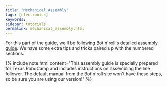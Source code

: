 ```yaml
---
title: "Mechanical Assembly"
tags: [electronics]
keywords:
sidebar: tutorials
permalink: mechanical_assembly.html
---
```


For this part of the guide, we'll be following Bot'n'roll's detailed  [assembly guide](/assets/botnroll-one-a-w-line-follower-assembly-manual.pdf). We have some extra tips and tricks paired up with the numbered sections.

{% include note.html content="This assembly guide is specially prepared for Texas RoboCamp and includes instructions on assembling the line follower. The default manual from the Bot'n'roll site won't have these steps, so be sure you are using our version!" %}


